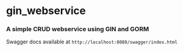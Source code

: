 # gin_webservice

### A simple CRUD webservice using GIN and GORM

Swagger docs available at
`http://localhost:8080/swagger/index.html`
